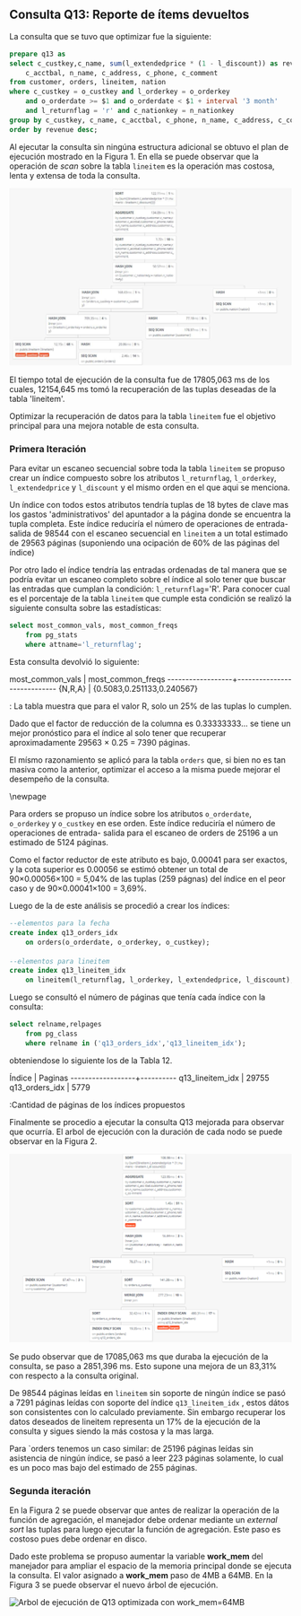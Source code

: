 ## Consulta Q13: Reporte de ítems devueltos

La consulta que se tuvo que optimizar fue la siguiente:

```sql
prepare q13 as
select c_custkey,c_name, sum(l_extendedprice * (1 - l_discount)) as revenue,
    c_acctbal, n_name, c_address, c_phone, c_comment
from customer, orders, lineitem, nation
where c_custkey = o_custkey and l_orderkey = o_orderkey
    and o_orderdate >= $1 and o_orderdate < $1 + interval '3 month'
    and l_returnflag = 'r' and c_nationkey = n_nationkey
group by c_custkey, c_name, c_acctbal, c_phone, n_name, c_address, c_comment
order by revenue desc;
```

Al ejecutar la consulta sin ningúna estructura adicional se obtuvo el plan de ejecución
mostrado en la Figura 1. En ella se puede observar que la operación de *scan*
sobre la tabla `lineitem` es la operación mas costosa, lenta y extensa de toda la
consulta.

![Arbol de ejecucion de la consulta Q13](img/q13originalPlan.jpg "Figura 2: Arbol de ejecucion de la consulta")

El tiempo total de ejecución de la consulta fue de  17805,063 ms de los cuales,
12154,645 ms tomó la recuperación de las tuplas deseadas de la tabla 'lineitem'.

Optimizar la recuperación de datos para la tabla `lineitem` fue el objetivo principal
para una mejora notable de esta consulta.

### Primera Iteración

Para evitar un escaneo secuencial sobre toda la tabla `lineitem` se propuso crear
un índice compuesto sobre los atributos `l_returnflag`, `l_orderkey`, `l_extendedprice`
y `l_discount` y el mismo orden en el que aqui se menciona.

Un índice con todos estos atributos tendría tuplas de 18 bytes de clave mas los
gastos 'administrativos' del apuntador a la página donde se encuentra la tupla
completa. Este índice reduciría el número de operaciones de entrada-salida
de 98544 con el escaneo secuencial en `lineitem` a un total estimado de 29563
páginas (suponiendo una ocipación de 60% de las páginas del índice)

Por otro lado el índice tendría las entradas ordenadas de tal manera que se podría evitar
un escaneo completo sobre el índice al solo tener que buscar las entradas que
cumplan la condición: `l_returnflag`='R'. Para conocer cual es el porcentaje de
la tabla `lineitem` que cumple esta condición se realizó la siguiente consulta
sobre las estadísticas:

```sql
select most_common_vals, most_common_freqs
    from pg_stats
    where attname='l_returnflag';
```

Esta consulta devolvió lo siguiente:

 most_common_vals |     most_common_freqs
------------------+----------------------------
 {N,R,A}          | {0.5083,0.251133,0.240567}

: La tabla muestra que para el valor R, solo un 25% de las tuplas lo cumplen.

 Dado que el factor de reducción de la columna es 0.33333333... se tiene un mejor
pronóstico para el índice al solo tener que recuperar aproximadamente
29563 × 0.25 = 7390 páginas.

El mísmo razonamiento se aplicó para la tabla `orders` que, si bien no es tan
masiva como la anterior, optimizar el acceso a la misma puede mejorar el desempeño
de la consulta.

\newpage

Para orders se  propuso un índice sobre los atributos `o_orderdate`, `o_orderkey`
y `o_custkey` en ese orden. Este índice reduciría el número de operaciones de
entrada- salida para el escaneo de orders de 25196 a un estimado de 5124 páginas.


Como el factor reductor de este atributo es bajo, 0.00041 para ser exactos, y la
cota superior es 0.00056 se estimó obtener un total de 90×0.00056×100 = 5,04% de
las tuplas (259 págnas) del índice en el peor caso y de 90×0.00041×100 = 3,69%.

Luego de la de este análisis se procedió a crear los índices:

```sql
--elementos para la fecha
create index q13_orders_idx
    on orders(o_orderdate, o_orderkey, o_custkey);

--elementos para lineitem
create index q13_lineitem_idx
    on lineitem(l_returnflag, l_orderkey, l_extendedprice, l_discount);
```

Luego se consultó el número de páginas que tenía cada índice con la consulta:

```sql
select relname,relpages
    from pg_class
    where relname in ('q13_orders_idx','q13_lineitem_idx');
```

obteniendose lo siguiente los de la Tabla 12.

   Índice       | Paginas
------------------+----------
 q13_lineitem_idx |    29755
 q13_orders_idx   |     5779

:Cantidad de páginas de los índices propuestos

Finalmente se procedio a ejecutar la consulta Q13 mejorada para observar que ocurría. El arbol de
ejecución con la duración de cada nodo se puede observar en la Figura 2.

![Arbol de ejecución de Q13 optimizado](img/q13OptimizedPlan.png "La consulta se reduce a 2 segundos")

Se pudo observar que de 17085,063 ms que duraba la ejecución de la consulta,
se paso a 2851,396 ms. Esto supone una mejora de un 83,31% con respecto a
la consulta original.

De 98544 páginas leídas en `lineitem` sin soporte de ningún índice se pasó a
7291 páginas leídas con soporte del índice `q13_lineitem_idx` , estos dátos son
consistentes con lo calculado previamente. Sin embargo recuperar los datos deseados
de lineitem representa un 17% de la ejecución de la consulta y sigues siendo la más
costosa y la mas larga.

Para `orders tenemos un caso similar: de 25196 páginas leídas sin asistencia de
ningún índice, se pasó a leer 223 páginas solamente, lo cual es un poco mas bajo
del estimado de 255 páginas.

### Segunda iteración

En la Figura 2 se puede observar que antes de realizar la operación de la función
de agregación, el manejador debe ordenar mediante un *external sort* las tuplas para
luego ejecutar la función de agregación. Este paso es costoso pues debe ordenar en
disco.

Dado este problema se propuso aumentar la variable **work_mem** del manejador para
ampliar el espacio de la memoria principal donde se ejecuta la consulta. El valor
asignado a **work_mem** paso de 4MB a 64MB. En la Figura 3 se puede observar el nuevo
árbol de ejecución.

![Arbol de ejecución de Q13 optimizada con work_mem=64MB](img/q13OptimizedPlan2.png "La consulta se
reduce a 1 segundo y medio segundos y el nodo de lineitem ahora")
